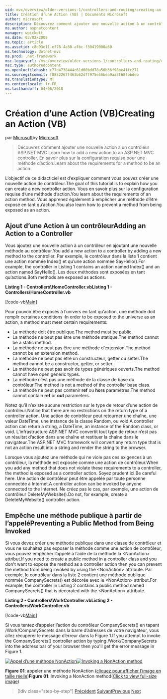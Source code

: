 ```yaml
---
uid: mvc/overview/older-versions-1/controllers-and-routing/creating-an-action-vb
title: Création d’une Action (VB) | Documents Microsoft
author: microsoft
description: Découvrez comment ajouter une nouvelle action à un contrôleur ASP.NET MVC. En savoir plus sur la configuration requise pour une méthode d’action.
ms.author: aspnetcontent
manager: wpickett
ms.date: 03/02/2009
ms.topic: article
ms.assetid: c8d93e11-ef78-4a30-afbc-f30419000a60
ms.technology: dotnet-mvc
ms.prod: .net-framework
msc.legacyurl: /mvc/overview/older-versions-1/controllers-and-routing/creating-an-action-vb
msc.type: authoredcontent
ms.openlocfilehash: c77e4738444c61d60bdd78a50b36f98be41fc271
ms.sourcegitcommit: f8852267f463b62d7f975e56bea9aa3f68fbbdeb
ms.translationtype: MT
ms.contentlocale: fr-FR
ms.lasthandoff: 04/06/2018
---
```

<a name="creating-an-action-vb"></a><span data-ttu-id="b509d-104">Création d’une Action (VB)</span><span class="sxs-lookup"><span data-stu-id="b509d-104">Creating an Action (VB)</span></span>
====================
<span data-ttu-id="b509d-105">par [Microsoft](https://github.com/microsoft)</span><span class="sxs-lookup"><span data-stu-id="b509d-105">by [Microsoft](https://github.com/microsoft)</span></span>

> <span data-ttu-id="b509d-106">Découvrez comment ajouter une nouvelle action à un contrôleur ASP.NET MVC.</span><span class="sxs-lookup"><span data-stu-id="b509d-106">Learn how to add a new action to an ASP.NET MVC controller.</span></span> <span data-ttu-id="b509d-107">En savoir plus sur la configuration requise pour une méthode d’action.</span><span class="sxs-lookup"><span data-stu-id="b509d-107">Learn about the requirements for a method to be an action.</span></span>


<span data-ttu-id="b509d-108">L’objectif de ce didacticiel est d’expliquer comment vous pouvez créer une nouvelle action de contrôleur.</span><span class="sxs-lookup"><span data-stu-id="b509d-108">The goal of this tutorial is to explain how you can create a new controller action.</span></span> <span data-ttu-id="b509d-109">Vous en savoir plus sur la configuration requise d’une méthode d’action.</span><span class="sxs-lookup"><span data-stu-id="b509d-109">You learn about the requirements of an action method.</span></span> <span data-ttu-id="b509d-110">Vous apprenez également à empêcher une méthode d’être exposé en tant qu’action.</span><span class="sxs-lookup"><span data-stu-id="b509d-110">You also learn how to prevent a method from being exposed as an action.</span></span>

## <a name="adding-an-action-to-a-controller"></a><span data-ttu-id="b509d-111">Ajout d’une Action à un contrôleur</span><span class="sxs-lookup"><span data-stu-id="b509d-111">Adding an Action to a Controller</span></span>

<span data-ttu-id="b509d-112">Vous ajoutez une nouvelle action à un contrôleur en ajoutant une nouvelle méthode au contrôleur.</span><span class="sxs-lookup"><span data-stu-id="b509d-112">You add a new action to a controller by adding a new method to the controller.</span></span> <span data-ttu-id="b509d-113">Par exemple, le contrôleur dans la liste 1 contient une action nommée Index() et qu’une action nommée SayHello().</span><span class="sxs-lookup"><span data-stu-id="b509d-113">For example, the controller in Listing 1 contains an action named Index() and an action named SayHello().</span></span> <span data-ttu-id="b509d-114">Les deux méthodes sont exposées en tant qu’actions.</span><span class="sxs-lookup"><span data-stu-id="b509d-114">Both methods are exposed as actions.</span></span>

<span data-ttu-id="b509d-115">**Listing 1 - Controllers\HomeController.vb**</span><span class="sxs-lookup"><span data-stu-id="b509d-115">**Listing 1 - Controllers\HomeController.vb**</span></span>

[!code-vb[Main](creating-an-action-vb/samples/sample1.vb)]

<span data-ttu-id="b509d-116">Pour pouvoir être exposés à l’univers en tant qu’action, une méthode doit remplir certaines conditions :</span><span class="sxs-lookup"><span data-stu-id="b509d-116">In order to be exposed to the universe as an action, a method must meet certain requirements:</span></span>

- <span data-ttu-id="b509d-117">La méthode doit être publique.</span><span class="sxs-lookup"><span data-stu-id="b509d-117">The method must be public.</span></span>
- <span data-ttu-id="b509d-118">La méthode ne peut pas être une méthode statique.</span><span class="sxs-lookup"><span data-stu-id="b509d-118">The method cannot be a static method.</span></span>
- <span data-ttu-id="b509d-119">La méthode ne peut pas être une méthode d’extension.</span><span class="sxs-lookup"><span data-stu-id="b509d-119">The method cannot be an extension method.</span></span>
- <span data-ttu-id="b509d-120">La méthode ne peut pas être un constructeur, getter ou setter.</span><span class="sxs-lookup"><span data-stu-id="b509d-120">The method cannot be a constructor, getter, or setter.</span></span>
- <span data-ttu-id="b509d-121">La méthode ne peut pas avoir de types génériques ouverts.</span><span class="sxs-lookup"><span data-stu-id="b509d-121">The method cannot have open generic types.</span></span>
- <span data-ttu-id="b509d-122">La méthode n’est pas une méthode de la classe de base du contrôleur.</span><span class="sxs-lookup"><span data-stu-id="b509d-122">The method is not a method of the controller base class.</span></span>
- <span data-ttu-id="b509d-123">La méthode ne peut pas contenir **ref** ou **hors** paramètres.</span><span class="sxs-lookup"><span data-stu-id="b509d-123">The method cannot contain **ref** or **out** parameters.</span></span>

<span data-ttu-id="b509d-124">Notez qu’il n’existe aucune restriction sur le type de retour d’une action de contrôleur.</span><span class="sxs-lookup"><span data-stu-id="b509d-124">Notice that there are no restrictions on the return type of a controller action.</span></span> <span data-ttu-id="b509d-125">Une action de contrôleur peut retourner une chaîne, une valeur DateTime, une instance de la classe Random, ou void.</span><span class="sxs-lookup"><span data-stu-id="b509d-125">A controller action can return a string, a DateTime, an instance of the Random class, or void.</span></span> <span data-ttu-id="b509d-126">L’infrastructure ASP.NET MVC convertit tout type de retour n’est pas un résultat d’action dans une chaîne et restituer la chaîne dans le navigateur.</span><span class="sxs-lookup"><span data-stu-id="b509d-126">The ASP.NET MVC framework will convert any return type that is not an action result into a string and render the string to the browser.</span></span>

<span data-ttu-id="b509d-127">Lorsque vous ajoutez une méthode qui ne viole pas ces exigences à un contrôleur, la méthode est exposée comme une action de contrôleur.</span><span class="sxs-lookup"><span data-stu-id="b509d-127">When you add any method that does not violate these requirements to a controller, the method is exposed as a controller action.</span></span> <span data-ttu-id="b509d-128">Soyez prudent ici.</span><span class="sxs-lookup"><span data-stu-id="b509d-128">Be careful here.</span></span> <span data-ttu-id="b509d-129">Une action de contrôleur peut être appelée par toute personne connectée à Internet.</span><span class="sxs-lookup"><span data-stu-id="b509d-129">A controller action can be invoked by anyone connected to the Internet.</span></span> <span data-ttu-id="b509d-130">Ne créez pas le cas, par exemple, une action de contrôleur DeleteMyWebsite().</span><span class="sxs-lookup"><span data-stu-id="b509d-130">Do not, for example, create a DeleteMyWebsite() controller action.</span></span>

## <a name="preventing-a-public-method-from-being-invoked"></a><span data-ttu-id="b509d-131">Empêche une méthode publique à partir de l’appelé</span><span class="sxs-lookup"><span data-stu-id="b509d-131">Preventing a Public Method from Being Invoked</span></span>

<span data-ttu-id="b509d-132">Si vous devez créer une méthode publique dans une classe de contrôleur et vous ne souhaitez pas exposer la méthode comme une action de contrôleur, vous pouvez empêcher l’appelé à l’aide de la méthode la &lt;NonAction&gt; attribut.</span><span class="sxs-lookup"><span data-stu-id="b509d-132">If you need to create a public method in a controller class and you don't want to expose the method as a controller action then you can prevent the method from being invoked by using the &lt;NonAction&gt; attribute.</span></span> <span data-ttu-id="b509d-133">Par exemple, le contrôleur dans la liste 2 contient une méthode publique nommée CompanySecrets() est décorée avec le &lt;NonAction&gt; attribut.</span><span class="sxs-lookup"><span data-stu-id="b509d-133">For example, the controller in Listing 2 contains a public method named CompanySecrets() that is decorated with the &lt;NonAction&gt; attribute.</span></span>

<span data-ttu-id="b509d-134">**Listing 2 - Controllers\WorkController.vb**</span><span class="sxs-lookup"><span data-stu-id="b509d-134">**Listing 2 - Controllers\WorkController.vb**</span></span>

[!code-vb[Main](creating-an-action-vb/samples/sample2.vb)]

<span data-ttu-id="b509d-135">Si vous tentez d’appeler l’action du contrôleur CompanySecrets() en tapant /Work/CompanySecrets dans la barre d’adresses de votre navigateur, vous allez récupérer le message d’erreur dans la Figure 1.</span><span class="sxs-lookup"><span data-stu-id="b509d-135">If you attempt to invoke the CompanySecrets() controller action by typing /Work/CompanySecrets into the address bar of your browser then you'll get the error message in Figure 1.</span></span>


<span data-ttu-id="b509d-136">[![Appel d’une méthode NonAction](creating-an-action-vb/_static/image1.jpg)](creating-an-action-vb/_static/image1.png)</span><span class="sxs-lookup"><span data-stu-id="b509d-136">[![Invoking a NonAction method](creating-an-action-vb/_static/image1.jpg)](creating-an-action-vb/_static/image1.png)</span></span>

<span data-ttu-id="b509d-137">**Figure 01**: appeler une méthode NonAction ([cliquez pour afficher l’image en taille réelle](creating-an-action-vb/_static/image2.png))</span><span class="sxs-lookup"><span data-stu-id="b509d-137">**Figure 01**: Invoking a NonAction method([Click to view full-size image](creating-an-action-vb/_static/image2.png))</span></span>

> [!div class="step-by-step"]
> <span data-ttu-id="b509d-138">[Précédent](creating-a-controller-vb.md)
> [Suivant](aspnet-mvc-controllers-overview-cs.md)</span><span class="sxs-lookup"><span data-stu-id="b509d-138">[Previous](creating-a-controller-vb.md)
[Next](aspnet-mvc-controllers-overview-cs.md)</span></span>
